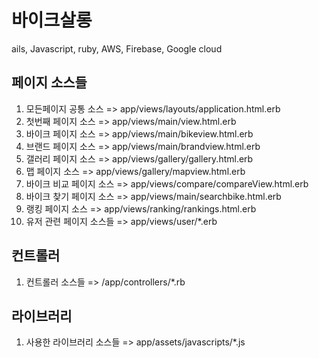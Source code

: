 # 바이크살롱
ails, Javascript, ruby, AWS, Firebase, Google cloud

## 페이지 소스들
1. 모든페이지 공통 소스 => app/views/layouts/application.html.erb
2. 첫번째 페이지 소스 => app/views/main/view.html.erb
3. 바이크 페이지 소스 => app/views/main/bikeview.html.erb
4. 브랜드 페이지 소스 => app/views/main/brandview.html.erb
5. 갤러리 페이지 소스 => app/views/gallery/gallery.html.erb
6. 맵 페이지 소스 => app/views/gallery/mapview.html.erb
7. 바이크 비교 페이지 소스 => app/views/compare/compareView.html.erb
8. 바이크 찾기 페이지 소스 => app/views/main/searchbike.html.erb
9. 랭킹 페이지 소스 => app/views/ranking/rankings.html.erb
10. 유저 관련 페이지 소스들 => app/views/user/*.erb

## 컨트롤러
1. 컨트롤러 소스들 => /app/controllers/*.rb

## 라이브러리
1. 사용한 라이브러리 소스들 => app/assets/javascripts/*.js

